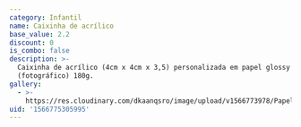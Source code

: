 ```yaml
---
category: Infantil
name: Caixinha de acrílico
base_value: 2.2
discount: 0
is_combo: false
description: >-
  Caixinha de acrílico (4cm x 4cm x 3,5) personalizada em papel glossy
  (fotográfico) 180g.
gallery:
  - >-
    https://res.cloudinary.com/dkaanqsro/image/upload/v1566773978/Papelaria%20infantil/Caixa_de_acr%C3%ADlico_bxzaln.jpg
uid: '1566775305995'
---
```


